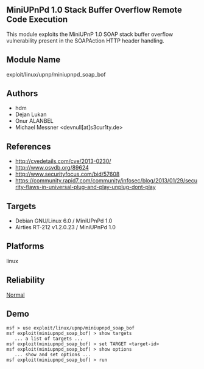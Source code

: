 ## MiniUPnPd 1.0 Stack Buffer Overflow Remote Code Execution

This module exploits the MiniUPnP 1.0 SOAP stack buffer 
overflow vulnerability present in the SOAPAction HTTP header 
handling.


## Module Name
exploit/linux/upnp/miniupnpd_soap_bof

## Authors
* hdm
* Dejan Lukan
* Onur ALANBEL
* Michael Messner <devnull[at]s3cur1ty.de>


## References
* http://cvedetails.com/cve/2013-0230/
* http://www.osvdb.org/89624
* http://www.securityfocus.com/bid/57608
* https://community.rapid7.com/community/infosec/blog/2013/01/29/security-flaws-in-universal-plug-and-play-unplug-dont-play



## Targets
* Debian GNU/Linux 6.0 / MiniUPnPd 1.0
* Airties RT-212 v1.2.0.23 / MiniUPnPd 1.0


## Platforms
linux

## Reliability
[Normal](https://github.com/rapid7/metasploit-framework/wiki/Exploit-Ranking)

## Demo

```
msf > use exploit/linux/upnp/miniupnpd_soap_bof
msf exploit(miniupnpd_soap_bof) > show targets
   ... a list of targets ...
msf exploit(miniupnpd_soap_bof) > set TARGET <target-id>
msf exploit(miniupnpd_soap_bof) > show options
   ... show and set options ...
msf exploit(miniupnpd_soap_bof) > run
```
    
    